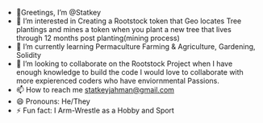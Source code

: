 - 👋Greetings, I’m @Statkey
- 👀 I’m interested in Creating a Rootstock token that Geo locates Tree plantings and mines a token when you plant a new tree that lives through 12 months post planting(mining process)
- 🌱 I’m currently learning Permaculture Farming & Agriculture, Gardening, Solidity 
- 💞️ I’m looking to collaborate on the Rootstock Project when I have enough knowledge to build the code I would love to collaborate with more expierenced coders who have enviornmental Passions.
- 📫 How to reach me statkeyjahman@gmail.com 
- 😄 Pronouns: He/They
- ⚡ Fun fact: I Arm-Wrestle as a Hobby and Sport

<!---
Statkey/Statkey is a ✨ special ✨ repository because its `README.md` (this file) appears on your GitHub profile.
You can click the Preview link to take a look at your changes.
--->
